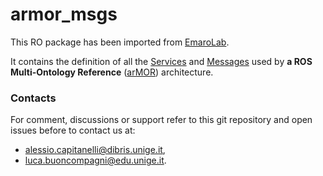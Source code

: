 # armor_msgs

This RO package has been imported from [EmaroLab](https://github.com/EmaroLab/armor_msgs).

It contains the definition of all the [Services](https://github.com/EmaroLab/armor_msgs/tree/master/srv) and [Messages](https://github.com/EmaroLab/armor_msgs/tree/master/msg) used by **a ROS Multi-Ontology Reference** ([arMOR](https://github.com/EmaroLab/armor)) architecture.



### Contacts
For comment, discussions or support refer to this git repository and open issues before to contact us at:
 - [alessio.capitanelli@dibris.unige.it](mailto:alessio.capitanelli@dibris.unige.it),
 - [luca.buoncompagni@edu.unige.it](mailto:luca.buoncompagni@edu.unige.it).
